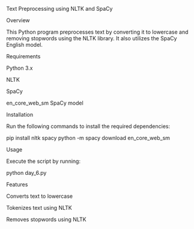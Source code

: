 Text Preprocessing using NLTK and SpaCy

Overview

This Python program preprocesses text by converting it to lowercase and removing stopwords using the NLTK library. It also utilizes the SpaCy English model.

Requirements

Python 3.x

NLTK

SpaCy

en_core_web_sm SpaCy model

Installation

Run the following commands to install the required dependencies:

pip install nltk spacy
python -m spacy download en_core_web_sm

Usage

Execute the script by running:

python day_6.py

Features

Converts text to lowercase

Tokenizes text using NLTK

Removes stopwords using NLTK
